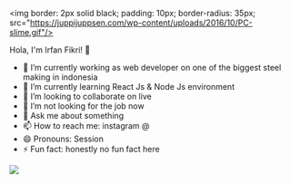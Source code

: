 <img border: 2px solid black;
  padding: 10px;
  border-radius: 35px;
  src="https://juppijuppsen.com/wp-content/uploads/2016/10/PC-slime.gif"/>
  
Hola, I'm Irfan Fikri! 👋

- 🔭 I’m currently working as web developer on one of the biggest steel making in indonesia
- 🌱 I’m currently learning React Js & Node Js environment
- 👯 I’m looking to collaborate on live
- 🤔 I’m not looking for the job now
- 💬 Ask me about something 
- 📫 How to reach me: instagram @
- 😄 Pronouns: Session
- ⚡ Fun fact: honestly no fun fact here 


<img src="https://github-readme-stats.vercel.app/api?username=oryfikry&&show_icons=true&title_color=ffffff&icon_color=fd79a8&text_color=ffffff&bg_color=0984e3">
